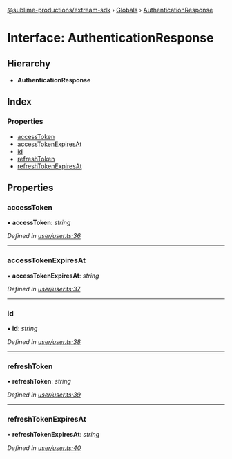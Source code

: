 [@sublime-productions/extream-sdk](../README.md) › [Globals](../globals.md) › [AuthenticationResponse](authenticationresponse.md)

# Interface: AuthenticationResponse

## Hierarchy

* **AuthenticationResponse**

## Index

### Properties

* [accessToken](authenticationresponse.md#accesstoken)
* [accessTokenExpiresAt](authenticationresponse.md#accesstokenexpiresat)
* [id](authenticationresponse.md#id)
* [refreshToken](authenticationresponse.md#refreshtoken)
* [refreshTokenExpiresAt](authenticationresponse.md#refreshtokenexpiresat)

## Properties

###  accessToken

• **accessToken**: *string*

*Defined in [user/user.ts:36](https://github.com/Extream-SaaS/ex-sdk/blob/2aed8a2/src/user/user.ts#L36)*

___

###  accessTokenExpiresAt

• **accessTokenExpiresAt**: *string*

*Defined in [user/user.ts:37](https://github.com/Extream-SaaS/ex-sdk/blob/2aed8a2/src/user/user.ts#L37)*

___

###  id

• **id**: *string*

*Defined in [user/user.ts:38](https://github.com/Extream-SaaS/ex-sdk/blob/2aed8a2/src/user/user.ts#L38)*

___

###  refreshToken

• **refreshToken**: *string*

*Defined in [user/user.ts:39](https://github.com/Extream-SaaS/ex-sdk/blob/2aed8a2/src/user/user.ts#L39)*

___

###  refreshTokenExpiresAt

• **refreshTokenExpiresAt**: *string*

*Defined in [user/user.ts:40](https://github.com/Extream-SaaS/ex-sdk/blob/2aed8a2/src/user/user.ts#L40)*
